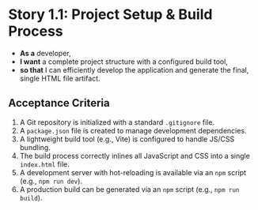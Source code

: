 # Story 1.1: Project Setup & Build Process

- **As a** developer,
- **I want** a complete project structure with a configured build tool,
- **so that** I can efficiently develop the application and generate the final, single HTML file artifact.

## Acceptance Criteria

1.  A Git repository is initialized with a standard `.gitignore` file.
2.  A `package.json` file is created to manage development dependencies.
3.  A lightweight build tool (e.g., Vite) is configured to handle JS/CSS bundling.
4.  The build process correctly inlines all JavaScript and CSS into a single `index.html` file.
5.  A development server with hot-reloading is available via an `npm` script (e.g., `npm run dev`).
6.  A production build can be generated via an `npm` script (e.g., `npm run build`).
